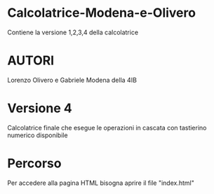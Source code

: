 # Calcolatrice-Modena-e-Olivero

Contiene la versione 1,2,3,4 della calcolatrice

# AUTORI

Lorenzo Olivero e Gabriele Modena della 4IB

# Versione 4

Calcolatrice finale che esegue le operazioni in cascata con tastierino numerico disponibile

# Percorso

Per accedere alla pagina HTML bisogna aprire il file "index.html"
